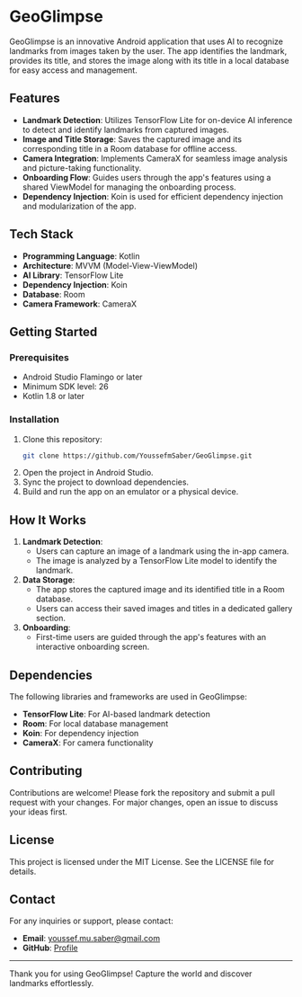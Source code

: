 # GeoGlimpse

GeoGlimpse is an innovative Android application that uses AI to recognize landmarks from images taken by the user. The app identifies the landmark, provides its title, and stores the image along with its title in a local database for easy access and management.

## Features

- **Landmark Detection**: Utilizes TensorFlow Lite for on-device AI inference to detect and identify landmarks from captured images.
- **Image and Title Storage**: Saves the captured image and its corresponding title in a Room database for offline access.
- **Camera Integration**: Implements CameraX for seamless image analysis and picture-taking functionality.
- **Onboarding Flow**: Guides users through the app's features using a shared ViewModel for managing the onboarding process.
- **Dependency Injection**: Koin is used for efficient dependency injection and modularization of the app.

## Tech Stack

- **Programming Language**: Kotlin
- **Architecture**: MVVM (Model-View-ViewModel)
- **AI Library**: TensorFlow Lite
- **Dependency Injection**: Koin
- **Database**: Room
- **Camera Framework**: CameraX

## Getting Started

### Prerequisites

- Android Studio Flamingo or later
- Minimum SDK level: 26
- Kotlin 1.8 or later

### Installation

1. Clone this repository:
   ```bash
   git clone https://github.com/YoussefmSaber/GeoGlimpse.git
   ```
2. Open the project in Android Studio.
3. Sync the project to download dependencies.
4. Build and run the app on an emulator or a physical device.

## How It Works

1. **Landmark Detection**:
   - Users can capture an image of a landmark using the in-app camera.
   - The image is analyzed by a TensorFlow Lite model to identify the landmark.
2. **Data Storage**:
   - The app stores the captured image and its identified title in a Room database.
   - Users can access their saved images and titles in a dedicated gallery section.
3. **Onboarding**:
   - First-time users are guided through the app's features with an interactive onboarding screen.

## Dependencies

The following libraries and frameworks are used in GeoGlimpse:

- **TensorFlow Lite**: For AI-based landmark detection
- **Room**: For local database management
- **Koin**: For dependency injection
- **CameraX**: For camera functionality

## Contributing

Contributions are welcome! Please fork the repository and submit a pull request with your changes. For major changes, open an issue to discuss your ideas first.

## License

This project is licensed under the MIT License. See the LICENSE file for details.

## Contact

For any inquiries or support, please contact:
- **Email**: youssef.mu.saber@gmail.com
- **GitHub**: [Profile](https://github.com/YoussefmSaber)

---

Thank you for using GeoGlimpse! Capture the world and discover landmarks effortlessly.

